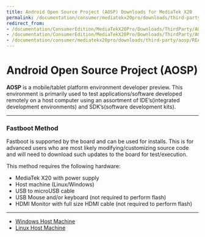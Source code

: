 ```yaml
---
title: Android Open Source Project (AOSP) Downloads for MediaTek X20
permalink: /documentation/consumer/mediatekx20pro/downloads/third-party/aosp/
redirect_from:
- /documentation/ConsumerEdition/MediaTekX20Pro/Downloads/ThirdParty/AOSP/README.md/
- /documentation/ConsumerEdition/MediaTekX20Pro/Downloads/ThirdParty/AOSP/
- /documentation/consumer/mediatekx20pro/downloads/third-party/aosp/README.md/
---
```

# Android Open Source Project (AOSP)

**AOSP** is a mobile/tablet platform environment developer preview. This environment is primarily used to test applications/software developed remotely on a host computer using an assortment of IDE’s(integrated development environments) and SDK’s(software development kits).

***

### Fastboot Method

Fastboot is supported by the board and can be used for installs. This is for advanced users who are most likely modifying/customizing source code and will need to download such updates to the board for test/execution.

This method requires the following hardware:

- MediaTek X20 with power supply
- Host machine (Linux/Windows)
- USB to microUSB cable
- USB Mouse and/or keyboard (not required to perform flash)
- HDMI Monitor with full size HDMI cable (not required to perform flash)

***

- [Windows Host Machine](windows-fastboot/)
- [Linux Host Machine](linux-fastboot/)
